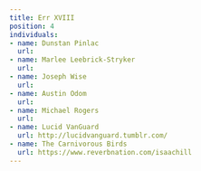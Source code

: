 ```yaml
---
title: Err XVIII
position: 4
individuals:
- name: Dunstan Pinlac
  url: 
- name: Marlee Leebrick-Stryker
  url: 
- name: Joseph Wise
  url: 
- name: Austin Odom
  url: 
- name: Michael Rogers
  url: 
- name: Lucid VanGuard
  url: http://lucidvanguard.tumblr.com/
- name: The Carnivorous Birds
  url: https://www.reverbnation.com/isaachill
---
```


